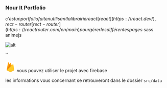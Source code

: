 ### Nour It Portfolio


$c'est un portfolio fait en utilisant la librairie react [react](https://react.dev/),$
$rect-router [rect-router](https://reactrouter.com/en/main) pour gérer les différentes pages$
sass
animejs 

![alt](https://)

``

![alt text](image.png)
vous pouvez utiliser le projet avec firebase

les informations vous concernant se retrouveront dans le dossier ```src/data```